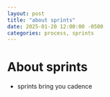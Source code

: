 ```yaml
---
layout: post
title: "about sprints"
date: 2025-01-20 12:00:00 -0500
categories: process, sprints
---
```


# About sprints

- sprints bring you cadence